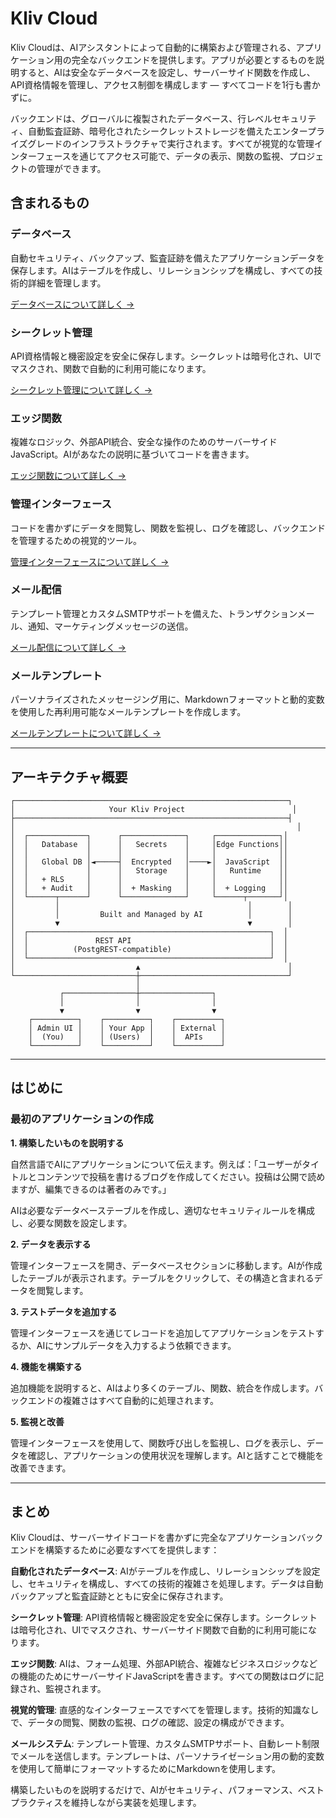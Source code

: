 # Kliv Cloud

Kliv Cloudは、AIアシスタントによって自動的に構築および管理される、アプリケーション用の完全なバックエンドを提供します。アプリが必要とするものを説明すると、AIは安全なデータベースを設定し、サーバーサイド関数を作成し、API資格情報を管理し、アクセス制御を構成します — すべてコードを1行も書かずに。

バックエンドは、グローバルに複製されたデータベース、行レベルセキュリティ、自動監査証跡、暗号化されたシークレットストレージを備えたエンタープライズグレードのインフラストラクチャで実行されます。すべてが視覚的な管理インターフェースを通じてアクセス可能で、データの表示、関数の監視、プロジェクトの管理ができます。

## 含まれるもの

### データベース
自動セキュリティ、バックアップ、監査証跡を備えたアプリケーションデータを保存します。AIはテーブルを作成し、リレーションシップを構成し、すべての技術的詳細を管理します。

[データベースについて詳しく →](/ja/cloud/database)

### シークレット管理
API資格情報と機密設定を安全に保存します。シークレットは暗号化され、UIでマスクされ、関数で自動的に利用可能になります。

[シークレット管理について詳しく →](/ja/cloud/secrets)

### エッジ関数
複雑なロジック、外部API統合、安全な操作のためのサーバーサイドJavaScript。AIがあなたの説明に基づいてコードを書きます。

[エッジ関数について詳しく →](/ja/cloud/functions)

### 管理インターフェース
コードを書かずにデータを閲覧し、関数を監視し、ログを確認し、バックエンドを管理するための視覚的ツール。

[管理インターフェースについて詳しく →](/ja/cloud/admin)

### メール配信
テンプレート管理とカスタムSMTPサポートを備えた、トランザクションメール、通知、マーケティングメッセージの送信。

[メール配信について詳しく →](/ja/cloud/email-delivery)

### メールテンプレート
パーソナライズされたメッセージング用に、Markdownフォーマットと動的変数を使用した再利用可能なメールテンプレートを作成します。

[メールテンプレートについて詳しく →](/ja/cloud/email-templates)

---

## アーキテクチャ概要

```
┌─────────────────────────────────────────────────────────────┐
│                     Your Kliv Project                        │
├─────────────────────────────────────────────────────────────┤
│                                                               │
│  ┌─────────────┐      ┌──────────────┐     ┌──────────────┐│
│  │   Database  │      │   Secrets    │     │Edge Functions││
│  │             │      │              │     │              ││
│  │   Global DB │◄─────┤  Encrypted   │────►│  JavaScript  ││
│  │             │      │   Storage    │     │   Runtime    ││
│  │   + RLS     │      │              │     │              ││
│  │   + Audit   │      │  + Masking   │     │  + Logging   ││
│  └──────┬──────┘      └──────────────┘     └──────┬───────┘│
│         │                                          │        │
│         │         Built and Managed by AI          │        │
│         ▼                                          ▼        │
│  ┌──────────────────────────────────────────────────────┐  │
│  │               REST API                               │  │
│  │          (PostgREST-compatible)                      │  │
│  └──────────────────────────────────────────────────────┘  │
│                           ▲                                 │
└───────────────────────────┼─────────────────────────────────┘
                            │
           ┌────────────────┼────────────────┐
           │                │                │
           ▼                ▼                ▼
    ┌──────────┐    ┌──────────┐    ┌──────────┐
    │ Admin UI │    │ Your App │    │ External │
    │  (You)   │    │ (Users)  │    │  APIs    │
    └──────────┘    └──────────┘    └──────────┘
```

---

## はじめに

### 最初のアプリケーションの作成

**1. 構築したいものを説明する**

自然言語でAIにアプリケーションについて伝えます。例えば：「ユーザーがタイトルとコンテンツで投稿を書けるブログを作成してください。投稿は公開で読めますが、編集できるのは著者のみです。」

AIは必要なデータベーステーブルを作成し、適切なセキュリティルールを構成し、必要な関数を設定します。

**2. データを表示する**

管理インターフェースを開き、データベースセクションに移動します。AIが作成したテーブルが表示されます。テーブルをクリックして、その構造と含まれるデータを閲覧します。

**3. テストデータを追加する**

管理インターフェースを通じてレコードを追加してアプリケーションをテストするか、AIにサンプルデータを入力するよう依頼できます。

**4. 機能を構築する**

追加機能を説明すると、AIはより多くのテーブル、関数、統合を作成します。バックエンドの複雑さはすべて自動的に処理されます。

**5. 監視と改善**

管理インターフェースを使用して、関数呼び出しを監視し、ログを表示し、データを確認し、アプリケーションの使用状況を理解します。AIと話すことで機能を改善できます。

---

## まとめ

Kliv Cloudは、サーバーサイドコードを書かずに完全なアプリケーションバックエンドを構築するために必要なすべてを提供します：

**自動化されたデータベース**: AIがテーブルを作成し、リレーションシップを設定し、セキュリティを構成し、すべての技術的複雑さを処理します。データは自動バックアップと監査証跡とともに安全に保存されます。

**シークレット管理**: API資格情報と機密設定を安全に保存します。シークレットは暗号化され、UIでマスクされ、サーバーサイド関数で自動的に利用可能になります。

**エッジ関数**: AIは、フォーム処理、外部API統合、複雑なビジネスロジックなどの機能のためにサーバーサイドJavaScriptを書きます。すべての関数はログに記録され、監視されます。

**視覚的管理**: 直感的なインターフェースですべてを管理します。技術的知識なしで、データの閲覧、関数の監視、ログの確認、設定の構成ができます。

**メールシステム**: テンプレート管理、カスタムSMTPサポート、自動レート制限でメールを送信します。テンプレートは、パーソナライゼーション用の動的変数を使用して簡単にフォーマットするためにMarkdownを使用します。

構築したいものを説明するだけで、AIがセキュリティ、パフォーマンス、ベストプラクティスを維持しながら実装を処理します。

